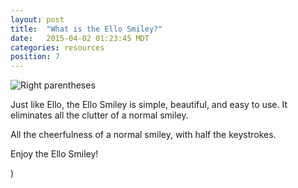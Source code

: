 ```yaml
---
layout: post
title:  "What is the Ello Smiley?"
date:   2015-04-02 01:23:45 MDT
categories: resources
position: 7
---
```

![Right parentheses](https://d324imu86q1bqn.cloudfront.net/uploads/asset/attachment/6078/ello-xhdpi-81c61ac8.jpg)

Just like Ello, the Ello Smiley is simple, beautiful, and easy to use. It eliminates all the clutter of a normal smiley.

All the cheerfulness of a normal smiley, with half the keystrokes.

Enjoy the Ello Smiley!

)
